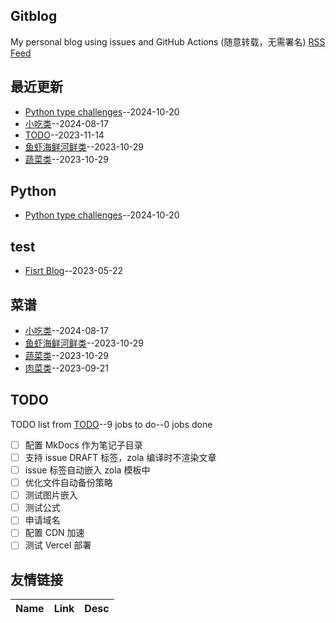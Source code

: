 ## Gitblog
My personal blog using issues and GitHub Actions (随意转载，无需署名)
[RSS Feed](https://raw.githubusercontent.com/shiyang07ca/shiyang07ca.github.io/master/feed.xml)
## 最近更新
- [Python type challenges](https://github.com/shiyang07ca/shiyang07ca.github.io/issues/7)--2024-10-20
- [小吃类](https://github.com/shiyang07ca/shiyang07ca.github.io/issues/6)--2024-08-17
- [TODO](https://github.com/shiyang07ca/shiyang07ca.github.io/issues/5)--2023-11-14
- [鱼虾海鲜河鲜类](https://github.com/shiyang07ca/shiyang07ca.github.io/issues/4)--2023-10-29
- [蔬菜类](https://github.com/shiyang07ca/shiyang07ca.github.io/issues/3)--2023-10-29
## Python
- [Python type challenges](https://github.com/shiyang07ca/shiyang07ca.github.io/issues/7)--2024-10-20
## test
- [Fisrt Blog](https://github.com/shiyang07ca/shiyang07ca.github.io/issues/1)--2023-05-22
## 菜谱
- [小吃类](https://github.com/shiyang07ca/shiyang07ca.github.io/issues/6)--2024-08-17
- [鱼虾海鲜河鲜类](https://github.com/shiyang07ca/shiyang07ca.github.io/issues/4)--2023-10-29
- [蔬菜类](https://github.com/shiyang07ca/shiyang07ca.github.io/issues/3)--2023-10-29
- [肉菜类](https://github.com/shiyang07ca/shiyang07ca.github.io/issues/2)--2023-09-21
## TODO
TODO list from [TODO](https://github.com/shiyang07ca/shiyang07ca.github.io/issues/5)--9 jobs to do--0 jobs done
- [ ] 配置 MkDocs 作为笔记子目录
- [ ] 支持 issue DRAFT 标签，zola 编译时不渲染文章
- [ ] issue 标签自动嵌入 zola 模板中
- [ ] 优化文件自动备份策略
- [ ] 测试图片嵌入
- [ ] 测试公式
- [ ] 申请域名
- [ ] 配置 CDN 加速
- [ ] 测试 Vercel 部署

## 友情链接
| Name | Link | Desc | 
 | ---- | ---- | ---- |
